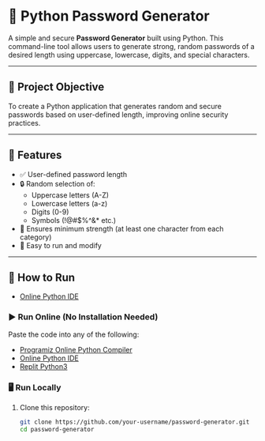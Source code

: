# 🔐 Python Password Generator

A simple and secure **Password Generator** built using Python. This command-line tool allows users to generate strong, random passwords of a desired length using uppercase, lowercase, digits, and special characters.

---

## 🎯 Project Objective

To create a Python application that generates random and secure passwords based on user-defined length, improving online security practices.

---

## 📌 Features

- ✅ User-defined password length
- 🔒 Random selection of:
  - Uppercase letters (A-Z)
  - Lowercase letters (a-z)
  - Digits (0-9)
  - Symbols (!@#$%^&* etc.)
- 🚫 Ensures minimum strength (at least one character from each category)
- 🧠 Easy to run and modify

---

## 🚀 How to Run
- [Online Python IDE](https://www.online-python.com/)
### ▶️ Run Online (No Installation Needed)

Paste the code into any of the following:

- [Programiz Online Python Compiler](https://www.programiz.com/python-programming/online-compiler)
- [Online Python IDE](https://www.online-python.com/)
- [Replit Python3](https://replit.com/languages/python3)

### 🖥️ Run Locally

1. Clone this repository:
   ```bash
   git clone https://github.com/your-username/password-generator.git
   cd password-generator
